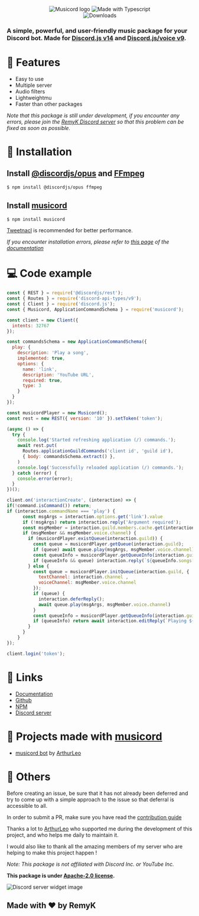 <p align="center">
  <img src="https://camo.githubusercontent.com/b916e46a616a53bc0b9c3c57ed146baeb3495ef5710ca87cf09da36eae4cef67/68747470733a2f2f63646e2e646973636f72646170702e636f6d2f6174746163686d656e74732f3830313033373933313139353636323333362f3935363631343834373235303935363331382f6c6f676f5f70726f67726573735f6261722e706e673f77696474683d31343430266865696768743d333230" alt="Musicord logo">
  <img src="https://forthebadge.com/images/badges/made-with-typescript.svg" alt="Made with Typescript"> 
  <br>
  <img src="https://img.shields.io/npm/dt/musicord?style=for-the-badge" alt="Downloads">
</p>

<h3><strong>A simple, powerful, and user-friendly music package for your Discord bot. Made for <a href="https://www.npmjs.com/package/discord.js">Discord.js v14</a> and <a href="https://www.npmjs.com/package/@discordjs/voice">Discord.js/voice v9</a>.</strong></h3>

# 🔑 Features
- Easy to use
- Multiple server
- Audio filters
- Lightweightmu
- Faster than other packages

*Note that this package is still under development, if you encounter any errors, please join the [RemyK Discord server](https://discord.gg/UBUSgw4) so that this problem can be fixed as soon as possible.*

# 🔩 Installation
## Install [@discordjs/opus](https://www.npmjs.com/package/@discordjs/opus) and [FFmpeg](https://www.npmjs.com/package/ffmpeg)
```sh
$ npm install @discordjs/opus ffmpeg
```
## Install [musicord](https://www.npmjs.com/package/musicord)
```sh
$ npm install musicord
```

[Tweetnacl](https://www.npmjs.com/package/tweetnacl) is recommended for better performance.

*If you encounter installation errors, please refer to [this page]() of the [documentation]()*


# 💻 Code example
```js
const { REST } = require('@discordjs/rest');
const { Routes } = require('discord-api-types/v9');
const { Client } = require('discord.js');
const { Musicord, ApplicationCommandSchema } = require('musicord');

const client = new Client({
  intents: 32767
});

const commandsSchema = new ApplicationCommandSchema({
  play: {
    description: 'Play a song',
    implemented: true,
    options: {
      name: 'link',
      description: 'YouTube URL',
      required: true,
      type: 3
    }
  }
});

const musicordPlayer = new Musicord();
const rest = new REST({ version: '10' }).setToken('token');

(async () => {
  try {
    console.log('Started refreshing application (/) commands.');
    await rest.put(
      Routes.applicationGuildCommands('client id', 'guild id'),
      { body: commandsSchema.extract() },
    )
    console.log('Successfully reloaded application (/) commands.');
  } catch (error) {
    console.error(error);
  }
})();

client.on('interactionCreate', (interaction) => {
if(!command.isCommand()) return; 
if (interaction.commandName === 'play') {
      const msgArgs = interaction.options.get('link').value
      if (!msgArgs) return interaction.reply('Argument required');
      const msgMember = interaction.guild.members.cache.get(interaction.member.user.id);
      if (msgMember && msgMember.voice.channel) {
        if (musicordPlayer.existQueue(interaction.guild)) {
          const queue = musicordPlayer.getQueue(interaction.guild);
          if (queue) await queue.play(msgArgs, msgMember.voice.channel);
          const queueInfo = musicordPlayer.getQueueInfo(interaction.guild);
          if (queueInfo && queue) interaction.reply(`${queueInfo.songs[1].title} has been added to the queue`)
        } else {
          const queue = musicordPlayer.initQueue(interaction.guild, {
            textChannel: interaction.channel ,
            voiceChannel: msgMember.voice.channel
          });
          if (queue) {
            interaction.deferReply();
            await queue.play(msgArgs, msgMember.voice.channel)
          }
          const queueInfo = musicordPlayer.getQueueInfo(interaction.guild);
          if (queueInfo) return await interaction.editReply(`Playing ${queueInfo.songs[0].title}`)
        }
      }
    }
});

client.login('token');
```

# 🔗 Links
 - [Documentation](https://musicord.js.org/)
 - [Github](https://github.com/RemyK888/musicord)
 - [NPM](https://www.npmjs.com/package/musicord)
 - [Discord server](https://discord.gg/UBUSgw4)

# 🌌 Projects made with [musicord](https://www.npmjs.com/package/musicord)
 - [musicord bot](https://github.com/ArthurLeo13/musicord-bot) by [ArthurLeo](https://github.com/ArthurLeo13)

# 🚀 Others

Before creating an issue, be sure that it has not already been deferred and try to come up with a simple approach to the issue so that deferral is accessible to all.

In order to submit a PR, make sure you have read the [contribution guide](https://github.com/RemyK888/musicord/blob/main/.github/CONTRIBUTING.md)

Thanks a lot to [ArthurLeo](https://github.com/ArthurLeo13) who supported me during the development of this project, and who helps me daily to maintain it.

I would also like to thank all the amazing members of my server who are helping to make this project happen !

*Note: This package is not affiliated with Discord Inc. or YouTube Inc.*

<strong>This package is under [Apache-2.0 license](https://www.apache.org/licenses/LICENSE-2.0).</strong>

<img src="https://discord.com/api/guilds/713699044811341895/widget.png?style=banner2" alt="Discord server widget image">


## **Made with ❤ by RemyK**